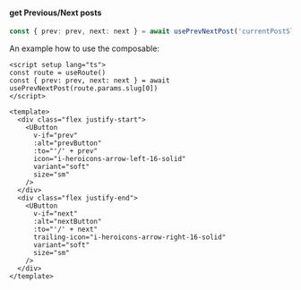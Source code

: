 
#### get Previous/Next posts

```ts twoslash [usePrevNextPost()]
const { prev: prev, next: next } = await usePrevNextPost('currentPostSlug')
```

An example how to use the composable:

```vue [[...uri.vue\] ]
<script setup lang="ts">
const route = useRoute()
const { prev: prev, next: next } = await usePrevNextPost(route.params.slug[0])
</script>

<template>
  <div class="flex justify-start">
    <UButton
      v-if="prev"
      :alt="prevButton"
      :to="'/' + prev"
      icon="i-heroicons-arrow-left-16-solid"
      variant="soft"
      size="sm"
    />
  </div>
  <div class="flex justify-end">
    <UButton
      v-if="next"
      :alt="nextButton"
      :to="'/' + next"
      trailing-icon="i-heroicons-arrow-right-16-solid"
      variant="soft"
      size="sm"
    />
  </div>
</template>
```

